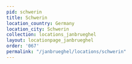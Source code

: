 ```yaml
---
pid: schwerin
title: Schwerin
location_country: Germany
location_city: Schwerin
collection: locations_janbrueghel
layout: locationpage_janbrueghel
order: '067'
permalink: "/janbrueghel/locations/schwerin"
---
```

